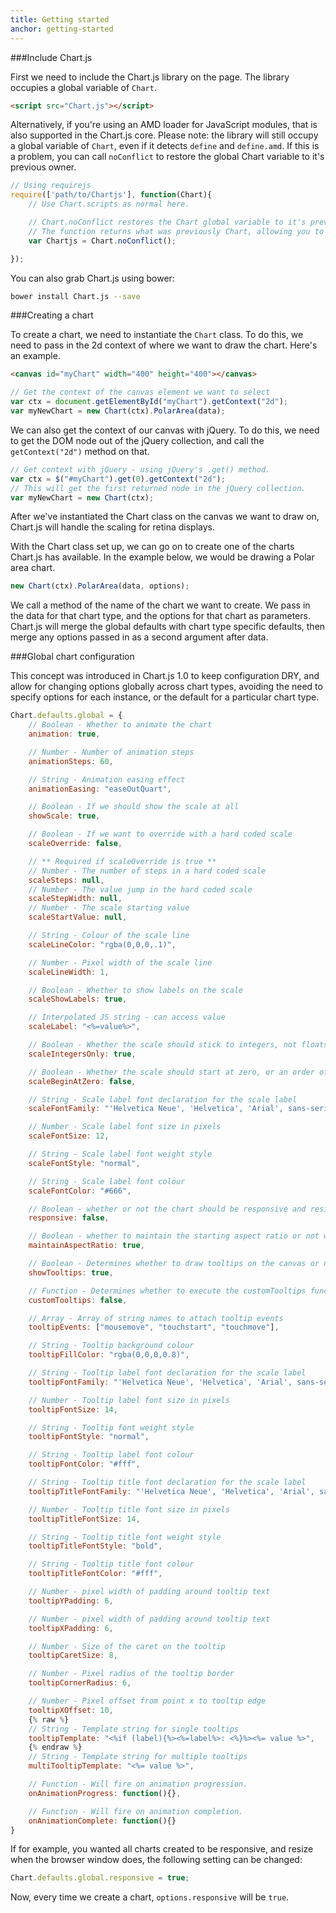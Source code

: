 ```yaml
---
title: Getting started
anchor: getting-started
---
```


###Include Chart.js

First we need to include the Chart.js library on the page. The library occupies a global variable of `Chart`.

```html
<script src="Chart.js"></script>
```

Alternatively, if you're using an AMD loader for JavaScript modules, that is also supported in the Chart.js core. Please note: the library will still occupy a global variable of `Chart`, even if it detects `define` and `define.amd`. If this is a problem, you can call `noConflict` to restore the global Chart variable to it's previous owner.

```javascript
// Using requirejs
require(['path/to/Chartjs'], function(Chart){
	// Use Chart.scripts as normal here.

	// Chart.noConflict restores the Chart global variable to it's previous owner
	// The function returns what was previously Chart, allowing you to reassign.
	var Chartjs = Chart.noConflict();

});
```

You can also grab Chart.js using bower:

```bash
bower install Chart.js --save
```

###Creating a chart

To create a chart, we need to instantiate the `Chart` class. To do this, we need to pass in the 2d context of where we want to draw the chart. Here's an example.

```html
<canvas id="myChart" width="400" height="400"></canvas>
```

```javascript
// Get the context of the canvas element we want to select
var ctx = document.getElementById("myChart").getContext("2d");
var myNewChart = new Chart(ctx).PolarArea(data);
```

We can also get the context of our canvas with jQuery. To do this, we need to get the DOM node out of the jQuery collection, and call the `getContext("2d")` method on that.

```javascript
// Get context with jQuery - using jQuery's .get() method.
var ctx = $("#myChart").get(0).getContext("2d");
// This will get the first returned node in the jQuery collection.
var myNewChart = new Chart(ctx);
```

After we've instantiated the Chart class on the canvas we want to draw on, Chart.js will handle the scaling for retina displays.

With the Chart class set up, we can go on to create one of the charts Chart.js has available. In the example below, we would be drawing a Polar area chart.

```javascript
new Chart(ctx).PolarArea(data, options);
```

We call a method of the name of the chart we want to create. We pass in the data for that chart type, and the options for that chart as parameters. Chart.js will merge the global defaults with chart type specific defaults, then merge any options passed in as a second argument after data.

###Global chart configuration

This concept was introduced in Chart.js 1.0 to keep configuration DRY, and allow for changing options globally across chart types, avoiding the need to specify options for each instance, or the default for a particular chart type.

```javascript
Chart.defaults.global = {
	// Boolean - Whether to animate the chart
	animation: true,

	// Number - Number of animation steps
	animationSteps: 60,

	// String - Animation easing effect
	animationEasing: "easeOutQuart",

	// Boolean - If we should show the scale at all
	showScale: true,

	// Boolean - If we want to override with a hard coded scale
	scaleOverride: false,

	// ** Required if scaleOverride is true **
	// Number - The number of steps in a hard coded scale
	scaleSteps: null,
	// Number - The value jump in the hard coded scale
	scaleStepWidth: null,
	// Number - The scale starting value
	scaleStartValue: null,

	// String - Colour of the scale line
	scaleLineColor: "rgba(0,0,0,.1)",

	// Number - Pixel width of the scale line
	scaleLineWidth: 1,

	// Boolean - Whether to show labels on the scale
	scaleShowLabels: true,

	// Interpolated JS string - can access value
	scaleLabel: "<%=value%>",

	// Boolean - Whether the scale should stick to integers, not floats even if drawing space is there
	scaleIntegersOnly: true,

	// Boolean - Whether the scale should start at zero, or an order of magnitude down from the lowest value
	scaleBeginAtZero: false,

	// String - Scale label font declaration for the scale label
	scaleFontFamily: "'Helvetica Neue', 'Helvetica', 'Arial', sans-serif",

	// Number - Scale label font size in pixels
	scaleFontSize: 12,

	// String - Scale label font weight style
	scaleFontStyle: "normal",

	// String - Scale label font colour
	scaleFontColor: "#666",

	// Boolean - whether or not the chart should be responsive and resize when the browser does.
	responsive: false,

	// Boolean - whether to maintain the starting aspect ratio or not when responsive, if set to false, will take up entire container
	maintainAspectRatio: true,

	// Boolean - Determines whether to draw tooltips on the canvas or not
	showTooltips: true,

	// Function - Determines whether to execute the customTooltips function instead of drawing the built in tooltips (See [Advanced - External Tooltips](#advanced-usage-custom-tooltips))
	customTooltips: false,

	// Array - Array of string names to attach tooltip events
	tooltipEvents: ["mousemove", "touchstart", "touchmove"],

	// String - Tooltip background colour
	tooltipFillColor: "rgba(0,0,0,0.8)",

	// String - Tooltip label font declaration for the scale label
	tooltipFontFamily: "'Helvetica Neue', 'Helvetica', 'Arial', sans-serif",

	// Number - Tooltip label font size in pixels
	tooltipFontSize: 14,

	// String - Tooltip font weight style
	tooltipFontStyle: "normal",

	// String - Tooltip label font colour
	tooltipFontColor: "#fff",

	// String - Tooltip title font declaration for the scale label
	tooltipTitleFontFamily: "'Helvetica Neue', 'Helvetica', 'Arial', sans-serif",

	// Number - Tooltip title font size in pixels
	tooltipTitleFontSize: 14,

	// String - Tooltip title font weight style
	tooltipTitleFontStyle: "bold",

	// String - Tooltip title font colour
	tooltipTitleFontColor: "#fff",

	// Number - pixel width of padding around tooltip text
	tooltipYPadding: 6,

	// Number - pixel width of padding around tooltip text
	tooltipXPadding: 6,

	// Number - Size of the caret on the tooltip
	tooltipCaretSize: 8,

	// Number - Pixel radius of the tooltip border
	tooltipCornerRadius: 6,

	// Number - Pixel offset from point x to tooltip edge
	tooltipXOffset: 10,
	{% raw %}
	// String - Template string for single tooltips
	tooltipTemplate: "<%if (label){%><%=label%>: <%}%><%= value %>",
	{% endraw %}
	// String - Template string for multiple tooltips
	multiTooltipTemplate: "<%= value %>",

	// Function - Will fire on animation progression.
	onAnimationProgress: function(){},

	// Function - Will fire on animation completion.
	onAnimationComplete: function(){}
}
```

If for example, you wanted all charts created to be responsive, and resize when the browser window does, the following setting can be changed:

```javascript
Chart.defaults.global.responsive = true;
```

Now, every time we create a chart, `options.responsive` will be `true`.
